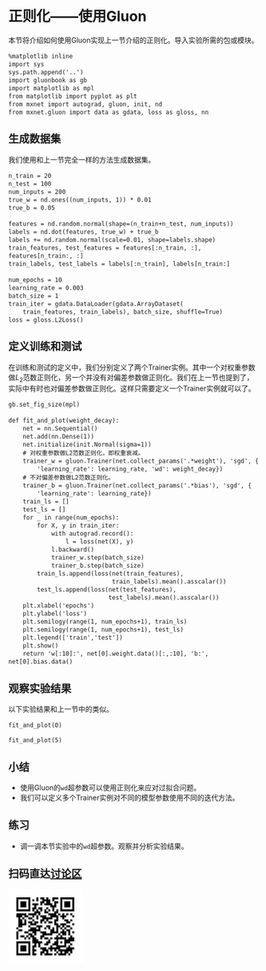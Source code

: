 # 正则化——使用Gluon

本节将介绍如何使用Gluon实现上一节介绍的正则化。导入实验所需的包或模块。

```{.python .input  n=1}
%matplotlib inline
import sys
sys.path.append('..')
import gluonbook as gb
import matplotlib as mpl
from matplotlib import pyplot as plt
from mxnet import autograd, gluon, init, nd
from mxnet.gluon import data as gdata, loss as gloss, nn
```

## 生成数据集

我们使用和上一节完全一样的方法生成数据集。

```{.python .input  n=2}
n_train = 20
n_test = 100
num_inputs = 200
true_w = nd.ones((num_inputs, 1)) * 0.01
true_b = 0.05

features = nd.random.normal(shape=(n_train+n_test, num_inputs))
labels = nd.dot(features, true_w) + true_b
labels += nd.random.normal(scale=0.01, shape=labels.shape)
train_features, test_features = features[:n_train, :], features[n_train:, :]
train_labels, test_labels = labels[:n_train], labels[n_train:]

num_epochs = 10
learning_rate = 0.003
batch_size = 1
train_iter = gdata.DataLoader(gdata.ArrayDataset(
    train_features, train_labels), batch_size, shuffle=True)
loss = gloss.L2Loss()
```

## 定义训练和测试

在训练和测试的定义中，我们分别定义了两个Trainer实例。其中一个对权重参数做$L_2$范数正则化，另一个并没有对偏差参数做正则化。我们在上一节也提到了，实际中有时也对偏差参数做正则化。这样只需要定义一个Trainer实例就可以了。

```{.python .input  n=3}
gb.set_fig_size(mpl)

def fit_and_plot(weight_decay):
    net = nn.Sequential()
    net.add(nn.Dense(1))
    net.initialize(init.Normal(sigma=1))
    # 对权重参数做L2范数正则化，即权重衰减。
    trainer_w = gluon.Trainer(net.collect_params('.*weight'), 'sgd', {
        'learning_rate': learning_rate, 'wd': weight_decay})
    # 不对偏差参数做L2范数正则化。
    trainer_b = gluon.Trainer(net.collect_params('.*bias'), 'sgd', {
        'learning_rate': learning_rate})
    train_ls = []
    test_ls = []
    for _ in range(num_epochs):
        for X, y in train_iter:
            with autograd.record():
                l = loss(net(X), y)
            l.backward()
            trainer_w.step(batch_size)
            trainer_b.step(batch_size)
        train_ls.append(loss(net(train_features),
                             train_labels).mean().asscalar())
        test_ls.append(loss(net(test_features),
                            test_labels).mean().asscalar())
    plt.xlabel('epochs')
    plt.ylabel('loss')
    plt.semilogy(range(1, num_epochs+1), train_ls)
    plt.semilogy(range(1, num_epochs+1), test_ls)
    plt.legend(['train','test'])
    plt.show()
    return 'w[:10]:', net[0].weight.data()[:,:10], 'b:', net[0].bias.data()
```

## 观察实验结果

以下实验结果和上一节中的类似。

```{.python .input  n=4}
fit_and_plot(0)
```

```{.python .input  n=5}
fit_and_plot(5)
```

## 小结

* 使用Gluon的`wd`超参数可以使用正则化来应对过拟合问题。
* 我们可以定义多个Trainer实例对不同的模型参数使用不同的迭代方法。

## 练习

* 调一调本节实验中的`wd`超参数。观察并分析实验结果。

## 扫码直达[讨论区](https://discuss.gluon.ai/t/topic/985)

![](../img/qr_reg-gluon.svg)
